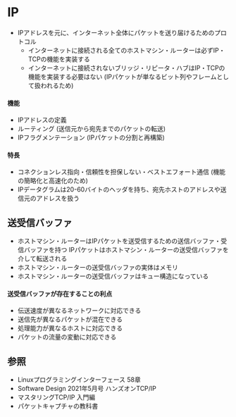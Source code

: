 # IP
- IPアドレスを元に、インターネット全体にパケットを送り届けるためのプロトコル
  - インターネットに接続される全てのホストマシン・ルーターは必ずIP・TCPの機能を実装する
  - インターネットに接続されないブリッジ・リピータ・ハブはIP・TCPの機能を実装する必要はない
    (IPパケットが単なるビット列やフレームとして扱われるため)

#### 機能
- IPアドレスの定義
- ルーティング (送信元から宛先までのパケットの転送)
- IPフラグメンテーション (IPパケットの分割と再構築)

#### 特長
- コネクションレス指向・信頼性を担保しない・ベストエフォート通信 (機能の簡略化と高速化のため)
- IPデータグラムは20-60バイトのヘッダを持ち、宛先ホストのアドレスや送信元のアドレスを扱う

## 送受信バッファ
- ホストマシン・ルーターはIPパケットを送受信するための送信バッファ・受信バッファを持つ
  IPパケットはホストマシン・ルーターの送受信バッファを介して転送される
- ホストマシン・ルーターの送受信バッファの実体はメモリ
- ホストマシン・ルーターの送受信バッファはキュー構造になっている

#### 送受信バッファが存在することの利点
- 伝送速度が異なるネットワークに対応できる
- 送信先が異なるパケットが混在できる
- 処理能力が異なるホストに対応できる
- パケットの流量の変動に対応できる

## 参照
- Linuxプログラミングインターフェース 58章
- Software Design 2021年5月号 ハンズオンTCP/IP
- マスタリングTCP/IP 入門編
- パケットキャプチャの教科書
